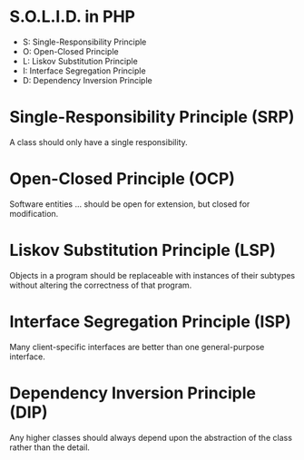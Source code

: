 # S.O.L.I.D. in PHP

- S: Single-Responsibility Principle
- O: Open-Closed Principle
- L: Liskov Substitution Principle
- I: Interface Segregation Principle
- D: Dependency Inversion Principle

# Single-Responsibility Principle (SRP)
A class should only have a single responsibility.

# Open-Closed Principle (OCP)
Software entities ... should be open for extension, but closed for modification.

# Liskov Substitution Principle (LSP)
Objects in a program should be replaceable with instances of their subtypes without altering the correctness of that program.

# Interface Segregation Principle (ISP)
Many client-specific interfaces are better than one general-purpose interface.

# Dependency Inversion Principle (DIP)
 Any higher classes should always depend upon the abstraction of the class rather than the detail.
